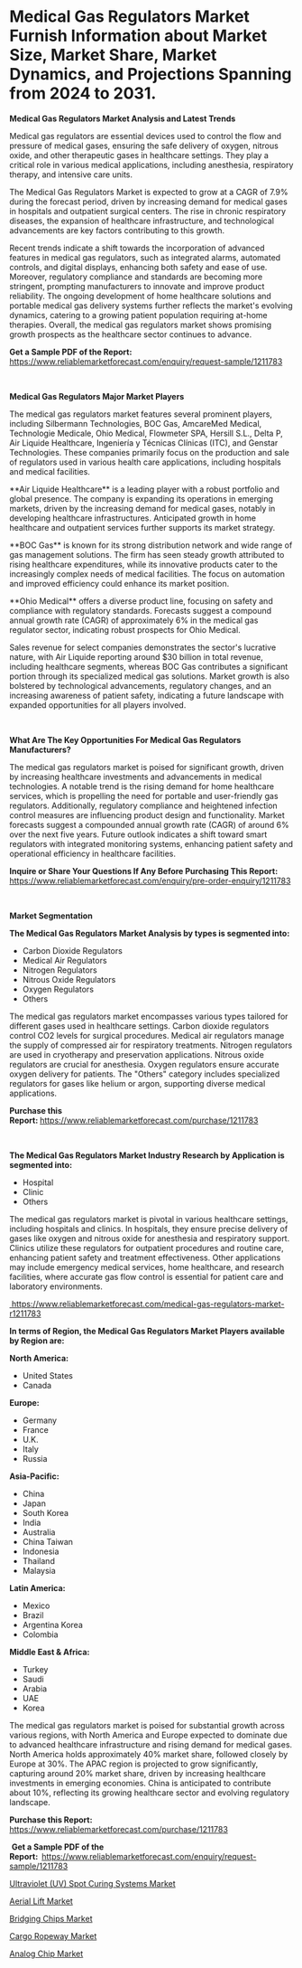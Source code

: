<p><h1>Medical Gas Regulators Market Furnish Information about Market Size, Market Share, Market Dynamics, and Projections Spanning from 2024 to 2031.</h1></p><p><strong>Medical Gas Regulators Market Analysis and Latest Trends</strong></p>
<p><p>Medical gas regulators are essential devices used to control the flow and pressure of medical gases, ensuring the safe delivery of oxygen, nitrous oxide, and other therapeutic gases in healthcare settings. They play a critical role in various medical applications, including anesthesia, respiratory therapy, and intensive care units.</p><p>The Medical Gas Regulators Market is expected to grow at a CAGR of 7.9% during the forecast period, driven by increasing demand for medical gases in hospitals and outpatient surgical centers. The rise in chronic respiratory diseases, the expansion of healthcare infrastructure, and technological advancements are key factors contributing to this growth. </p><p>Recent trends indicate a shift towards the incorporation of advanced features in medical gas regulators, such as integrated alarms, automated controls, and digital displays, enhancing both safety and ease of use. Moreover, regulatory compliance and standards are becoming more stringent, prompting manufacturers to innovate and improve product reliability. The ongoing development of home healthcare solutions and portable medical gas delivery systems further reflects the market's evolving dynamics, catering to a growing patient population requiring at-home therapies. Overall, the medical gas regulators market shows promising growth prospects as the healthcare sector continues to advance.</p></p>
<p><strong>Get a Sample PDF of the Report:&nbsp;</strong> <a href="https://www.reliablemarketforecast.com/enquiry/request-sample/1211783?utm_campaign=1170&utm_medium=2&utm_source=Github&utm_content=ia&utm_term=05102024&utm_id=medical-gas-regulators">https://www.reliablemarketforecast.com/enquiry/request-sample/1211783</a></p>
<p>&nbsp;</p>
<p><strong>Medical Gas Regulators Major Market Players</strong></p>
<p><p>The medical gas regulators market features several prominent players, including Silbermann Technologies, BOC Gas, AmcareMed Medical, Technologie Medicale, Ohio Medical, Flowmeter SPA, Hersill S.L., Delta P, Air Liquide Healthcare, Ingeniería y Técnicas Clínicas (ITC), and Genstar Technologies. These companies primarily focus on the production and sale of regulators used in various health care applications, including hospitals and medical facilities.</p><p>**Air Liquide Healthcare** is a leading player with a robust portfolio and global presence. The company is expanding its operations in emerging markets, driven by the increasing demand for medical gases, notably in developing healthcare infrastructures. Anticipated growth in home healthcare and outpatient services further supports its market strategy.</p><p>**BOC Gas** is known for its strong distribution network and wide range of gas management solutions. The firm has seen steady growth attributed to rising healthcare expenditures, while its innovative products cater to the increasingly complex needs of medical facilities. The focus on automation and improved efficiency could enhance its market position.</p><p>**Ohio Medical** offers a diverse product line, focusing on safety and compliance with regulatory standards. Forecasts suggest a compound annual growth rate (CAGR) of approximately 6% in the medical gas regulator sector, indicating robust prospects for Ohio Medical.</p><p>Sales revenue for select companies demonstrates the sector's lucrative nature, with Air Liquide reporting around $30 billion in total revenue, including healthcare segments, whereas BOC Gas contributes a significant portion through its specialized medical gas solutions. Market growth is also bolstered by technological advancements, regulatory changes, and an increasing awareness of patient safety, indicating a future landscape with expanded opportunities for all players involved.</p></p>
<p>&nbsp;</p>
<p><strong>What Are The Key Opportunities For Medical Gas Regulators Manufacturers?</strong></p>
<p><p>The medical gas regulators market is poised for significant growth, driven by increasing healthcare investments and advancements in medical technologies. A notable trend is the rising demand for home healthcare services, which is propelling the need for portable and user-friendly gas regulators. Additionally, regulatory compliance and heightened infection control measures are influencing product design and functionality. Market forecasts suggest a compounded annual growth rate (CAGR) of around 6% over the next five years. Future outlook indicates a shift toward smart regulators with integrated monitoring systems, enhancing patient safety and operational efficiency in healthcare facilities.</p></p>
<p><strong>Inquire or Share Your Questions If Any Before Purchasing This Report:</strong> <a href="https://www.reliablemarketforecast.com/enquiry/pre-order-enquiry/1211783?utm_campaign=1170&utm_medium=2&utm_source=Github&utm_content=ia&utm_term=05102024&utm_id=medical-gas-regulators">https://www.reliablemarketforecast.com/enquiry/pre-order-enquiry/1211783</a></p>
<p>&nbsp;</p>
<p><strong>Market Segmentation</strong></p>
<p><strong>The Medical Gas Regulators Market Analysis by types is segmented into:</strong></p>
<p><ul><li>Carbon Dioxide Regulators</li><li>Medical Air Regulators</li><li>Nitrogen Regulators</li><li>Nitrous Oxide Regulators</li><li>Oxygen Regulators</li><li>Others</li></ul></p>
<p><p>The medical gas regulators market encompasses various types tailored for different gases used in healthcare settings. Carbon dioxide regulators control CO2 levels for surgical procedures. Medical air regulators manage the supply of compressed air for respiratory treatments. Nitrogen regulators are used in cryotherapy and preservation applications. Nitrous oxide regulators are crucial for anesthesia. Oxygen regulators ensure accurate oxygen delivery for patients. The "Others" category includes specialized regulators for gases like helium or argon, supporting diverse medical applications.</p></p>
<p><strong>Purchase this Report:&nbsp;</strong><a href="https://www.reliablemarketforecast.com/purchase/1211783?utm_campaign=1170&utm_medium=2&utm_source=Github&utm_content=ia&utm_term=05102024&utm_id=medical-gas-regulators">https://www.reliablemarketforecast.com/purchase/1211783</a></p>
<p>&nbsp;</p>
<p><strong>The Medical Gas Regulators Market Industry Research by Application is segmented into:</strong></p>
<p><ul><li>Hospital</li><li>Clinic</li><li>Others</li></ul></p>
<p><p>The medical gas regulators market is pivotal in various healthcare settings, including hospitals and clinics. In hospitals, they ensure precise delivery of gases like oxygen and nitrous oxide for anesthesia and respiratory support. Clinics utilize these regulators for outpatient procedures and routine care, enhancing patient safety and treatment effectiveness. Other applications may include emergency medical services, home healthcare, and research facilities, where accurate gas flow control is essential for patient care and laboratory environments.</p></p>
<p><a href="https://www.reliablemarketforecast.com/medical-gas-regulators-market-r1211783?utm_campaign=1170&utm_medium=2&utm_source=Github&utm_content=ia&utm_term=05102024&utm_id=medical-gas-regulators">&nbsp;https://www.reliablemarketforecast.com/medical-gas-regulators-market-r1211783</a></p>
<p><strong>In terms of Region, the Medical Gas Regulators Market Players available by Region are:</strong></p>
<p>
    <p> <strong> North America: </strong>
        <ul>
            <li>United States</li>
            <li>Canada</li>
        </ul>
        </p> 
    <p> <strong> Europe: </strong>
        <ul>
            <li>Germany</li>
            <li>France</li>
            <li>U.K.</li>
            <li>Italy</li>
            <li>Russia</li>
        </ul>
        </p> 
    <p> <strong> Asia-Pacific: </strong>
        <ul>
            <li>China</li>
            <li>Japan</li>
            <li>South Korea</li>
            <li>India</li>
            <li>Australia</li>
            <li>China Taiwan</li>
            <li>Indonesia</li>
            <li>Thailand</li>
            <li>Malaysia</li>
        </ul>
        </p> 
    <p> <strong> Latin America: </strong>
        <ul>
            <li>Mexico</li>
            <li>Brazil</li>
            <li>Argentina Korea</li>
            <li>Colombia</li>
        </ul>
        </p> 
    <p> <strong> Middle East & Africa: </strong>
        <ul>
            <li>Turkey</li>
            <li>Saudi</li>
            <li>Arabia</li>
            <li>UAE</li>
            <li>Korea</li>
        </ul>
    </p>
    </p>
<p><p>The medical gas regulators market is poised for substantial growth across various regions, with North America and Europe expected to dominate due to advanced healthcare infrastructure and rising demand for medical gases. North America holds approximately 40% market share, followed closely by Europe at 30%. The APAC region is projected to grow significantly, capturing around 20% market share, driven by increasing healthcare investments in emerging economies. China is anticipated to contribute about 10%, reflecting its growing healthcare sector and evolving regulatory landscape.</p></p>
<p><strong>Purchase this Report: </strong><a href="https://www.reliablemarketforecast.com/purchase/1211783?utm_campaign=1170&utm_medium=2&utm_source=Github&utm_content=ia&utm_term=05102024&utm_id=medical-gas-regulators">https://www.reliablemarketforecast.com/purchase/1211783</a></p>
<p>&nbsp;<strong>Get a Sample PDF of the Report:&nbsp;&nbsp;</strong><a href="https://www.reliablemarketforecast.com/enquiry/request-sample/1211783?utm_campaign=1170&utm_medium=2&utm_source=Github&utm_content=ia&utm_term=05102024&utm_id=medical-gas-regulators">https://www.reliablemarketforecast.com/enquiry/request-sample/1211783</a></p>
<p><strong></strong></p>
<p><p><a href="https://github.com/sofayahoo2023/Market-Research-Report-List-6/blob/main/ultraviolet-uv-spot-curing-systems-market.md?utm_campaign=1170&utm_medium=2&utm_source=Github&utm_content=ia&utm_term=05102024&utm_id=medical-gas-regulators">Ultraviolet (UV) Spot Curing Systems Market</a></p><p><a href="https://www.linkedin.com/pulse/exploring-aerial-lift-market-dynamics-revenue-analysis-growth-2b8ge?utm_campaign=1170&utm_medium=2&utm_source=Github&utm_content=ia&utm_term=05102024&utm_id=medical-gas-regulators">Aerial Lift Market</a></p><p><a href="https://issuu.com/reportprime-2/docs/bridging-chips-market-size-2030.ppt_4b912cd127201c?utm_campaign=1170&utm_medium=2&utm_source=Github&utm_content=ia&utm_term=05102024&utm_id=medical-gas-regulators">Bridging Chips Market</a></p><p><a href="https://www.linkedin.com/pulse/global-cargo-ropeway-market-pulse-trends-growth-analysis-2024-5lvne?utm_campaign=1170&utm_medium=2&utm_source=Github&utm_content=ia&utm_term=05102024&utm_id=medical-gas-regulators">Cargo Ropeway Market</a></p><p><a href="https://issuu.com/reportprime-2/docs/analog-chip-market-size-2030.pptx_de988db465f7cc?utm_campaign=1170&utm_medium=2&utm_source=Github&utm_content=ia&utm_term=05102024&utm_id=medical-gas-regulators">Analog Chip Market</a></p></p>